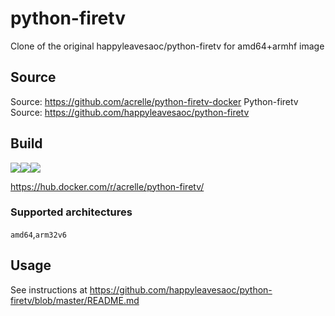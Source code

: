# python-firetv

Clone of the original happyleavesaoc/python-firetv for amd64+armhf image

## Source
Source: https://github.com/acrelle/python-firetv-docker
Python-firetv Source: https://github.com/happyleavesaoc/python-firetv

## Build 
[![](https://images.microbadger.com/badges/version/acrelle/infobot.svg)](https://microbadger.com/images/acrelle/infobot "Get your own version badge on microbadger.com")[![](https://images.microbadger.com/badges/image/acrelle/infobot.svg)](https://microbadger.com/images/acrelle/infobot "Get your own image badge on microbadger.com")![](https://travis-ci.com/acrelle/infobot-docker.svg?branch=master)

https://hub.docker.com/r/acrelle/python-firetv/

### Supported architectures

`amd64`,`arm32v6`

## Usage

See instructions at https://github.com/happyleavesaoc/python-firetv/blob/master/README.md
